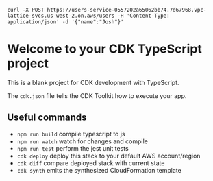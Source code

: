 

```
curl -X POST https://users-service-0557202a65062bb74.7d67968.vpc-lattice-svcs.us-west-2.on.aws/users -H 'Content-Type: application/json' -d '{"name":"Josh"}'
```

# Welcome to your CDK TypeScript project

This is a blank project for CDK development with TypeScript.

The `cdk.json` file tells the CDK Toolkit how to execute your app.

## Useful commands

* `npm run build`   compile typescript to js
* `npm run watch`   watch for changes and compile
* `npm run test`    perform the jest unit tests
* `cdk deploy`      deploy this stack to your default AWS account/region
* `cdk diff`        compare deployed stack with current state
* `cdk synth`       emits the synthesized CloudFormation template
